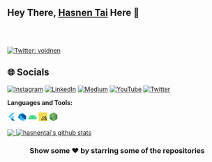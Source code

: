 ## Hey There, [Hasnen Tai](https://youtube.com/trendingcodes) Here 👋



<br/>
<br/>



[![Twitter: voidnen](https://img.shields.io/twitter/follow/voidnen?style=social)](https://twitter.com/voidnen)

## 🌐 Socials

[![Instagram](https://img.shields.io/badge/Instagram-E4405F?style=for-the-badge&logo=instagram&logoColor=white)](https://instagram.com/_void_nen_) [![LinkedIn](https://img.shields.io/badge/LinkedIn-0077B5?style=for-the-badge&logo=linkedin&logoColor=white)](https://www.linkedin.com/in/hasnen-tai-7b143b143/) [![Medium](https://img.shields.io/badge/Medium-12100E?style=for-the-badge&logo=medium&logoColor=white)](https://medium.com/@Hasnen) [![YouTube](https://img.shields.io/badge/YouTube-FF0000?style=for-the-badge&logo=youtube&logoColor=white)](https://www.youtube.com/channel/UC85hhp-BJCsycB4Y6dwylHw) [![Twitter](https://img.shields.io/twitter/follow/voidnen?logo=Twitter&style=for-the-badge)](https://twitter.com/voidnen)

**Languages and Tools:**  

<code><img height="20" src="https://raw.githubusercontent.com/github/explore/80688e429a7d4ef2fca1e82350fe8e3517d3494d/topics/flutter/flutter.png"></code>
<code><img height="20" src="https://raw.githubusercontent.com/github/explore/80688e429a7d4ef2fca1e82350fe8e3517d3494d/topics/dart/dart.png"></code>
<code><img height="20" src="https://raw.githubusercontent.com/github/explore/80688e429a7d4ef2fca1e82350fe8e3517d3494d/topics/android/android.png"></code>
<code><img height="20" src="https://raw.githubusercontent.com/github/explore/80688e429a7d4ef2fca1e82350fe8e3517d3494d/topics/javascript/javascript.png"></code>
<code><img height="20" src="https://raw.githubusercontent.com/github/explore/80688e429a7d4ef2fca1e82350fe8e3517d3494d/topics/nodejs/nodejs.png"></code>

<a href="https://github.com/">
  <img align="center" src="https://github-readme-stats.vercel.app/api/top-langs/?username=hasnentai&theme=light&hide_langs_below=1" />
</a>
<a href="https://github.com/hasnentai">
 <img align="center" src="https://github-readme-stats.vercel.app/api?username=hasnentai&show_icons=true&theme=light&line_height=27" alt="hasnentai's github stats"/>
</a>

<div align="center">

### Show some ❤️ by starring some of the repositories

</div>
